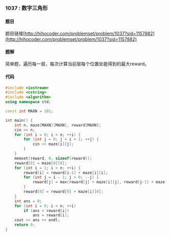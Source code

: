 ### 1037 : 数字三角形

#### 题目
题目链接[http://hihocoder.com/problemset/problem/1037?sid=1157882](http://hihocoder.com/problemset/problem/1037?sid=1157882)

#### 题解
简单题，遍历每一层，每次计算当前层每个位置处能得到的最大reward。

#### 代码
```C++
#include <iostream>
#include <cstring>
#include <algorithm>
using namespace std;

const int MAXN = 101;

int main() {
	int n, maze[MAXN][MAXN], reward[MAXN];
	cin >> n;
	for (int i = 0; i < n; ++i) {
		for (int j = 0; j < i + 1; ++j) {
			cin >> maze[i][j];
		}
	}
	memset(reward, 0, sizeof(reward));
	reward[0] = maze[0][0];
	for (int i = 1; i < n; ++i) {
		reward[i] = reward[i-1] + maze[i][i];
		for (int j = i - 1; j > 0; --j) {
			reward[j] = max(reward[j] + maze[i][j], reward[j-1] + maze[i][j]);
		}
		reward[0] = reward[0] + maze[i][0];
	}
	int ans = 0;
	for (int i = 0; i < n; ++i)
		if (ans < reward[i])
			ans = reward[i];
	cout << ans << endl;
	return 0;
}
```